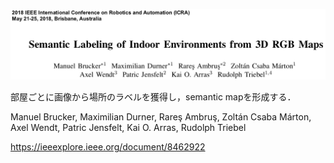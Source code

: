 ![論文](https://github.com/soraKING44/survey_paper/blob/images/semantic_mapping/indoor/Semantic%20Labeling%20of%20Indoor%20Environments%20from%203D%20RGB%20Maps.png)

部屋ごとに画像から場所のラベルを獲得し，semantic mapを形成する．

Manuel Brucker, Maximilian Durner, Rareş Ambruş, Zoltán Csaba Márton, Axel Wendt, Patric Jensfelt, Kai O. Arras, Rudolph Triebel

https://ieeexplore.ieee.org/document/8462922
